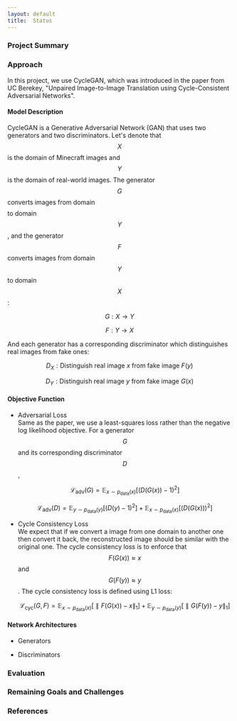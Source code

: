 ```yaml
---
layout: default
title:  Status
---
```


### Project Summary

### Approach
In this project, we use CycleGAN, which was introduced in the paper from UC Berekey, "Unpaired Image-to-Image Translation using Cycle-Consistent Adversarial Networks". 

#### Model Description
CycleGAN is a Generative Adversarial Network (GAN) that uses two generators and two discriminators. Let's denote that $$X$$ is the domain of Minecraft images and $$Y$$ is the domain of real-world images. The generator $$G$$ converts images from domain $$$$ to domain $$Y$$, and the generator $$F$$ converts images from domain $$Y$$ to domain $$X$$: 

$$G: X \to Y$$

$$F: Y \to X$$

And each generator has a corresponding discriminator which distinguishes real images from fake ones: 

$$D_X: \text{Distinguish real image } x \text{ from fake image } F(y)$$

$$D_Y: \text{Distinguish real image } y \text{ from fake image } G(x)$$


#### Objective Function
* Adversarial Loss  
  Same as the paper, we use a least-squares loss rather than the negative log likelihood objective. For a generator $$G$$ and its corresponding discriminator $$D$$,  
  
  $$\mathcal{L}_{\text{adv}}(G) = \mathbb{E}_{x\sim p_{\text{data}}(x)}[(D(G(x))-1)^2]$$  
  
  $$\mathcal{L}_{\text{adv}}(D) = \mathbb{E}_{y\sim p_{\text{data}}(y)}[(D(y)-1)^2] + \mathbb{E}_{x\sim p_{\text{data}}(x)}[(D(G(x)))^2]$$  
 
* Cycle Consistency Loss  
  We expect that if we convert a image from one domain to another one then convert it back, the reconstructed image should be similar with the original one. The cycle consistency loss is to enforce that $$F(G(x)) \approx x$$ and $$G(F(y)) \approx y$$. The cycle consistency loss is defined using L1 loss:  
  
  $$\mathcal{L}_{\text{cyc}}(G, F) = \mathbb{E}_{x\sim p_{\text{data}}(x)}[\parallel F(G(x))-x \parallel_1] + \mathbb{E}_{y\sim p_{\text{data}}(y)}[\parallel G(F(y))-y \parallel_1]$$


#### Network Architectures
* Generators  
  

* Discriminators  
  
  
### Evaluation

### Remaining Goals and Challenges

### References
